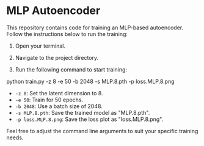 # MLP Autoencoder

This repository contains code for training an MLP-based autoencoder. Follow the instructions below to run the training:

1. Open your terminal.

2. Navigate to the project directory.

3. Run the following command to start training:

python train.py -z 8 -e 50 -b 2048 -s MLP.8.pth -p loss.MLP.8.png

- `-z 8`: Set the latent dimension to 8.
- `-e 50`: Train for 50 epochs.
- `-b 2048`: Use a batch size of 2048.
- `-s MLP.8.pth`: Save the trained model as "MLP.8.pth".
- `-p loss.MLP.8.png`: Save the loss plot as "loss.MLP.8.png".

Feel free to adjust the command line arguments to suit your specific training needs.
